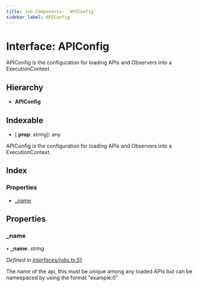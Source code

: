 ```yaml
---
title: Job Components: `APIConfig`
sidebar_label: APIConfig
---
```


# Interface: APIConfig

APIConfig is the configuration for loading APIs and Observers
into a ExecutionContext.

## Hierarchy

* **APIConfig**

## Indexable

* \[ **prop**: *string*\]: any

APIConfig is the configuration for loading APIs and Observers
into a ExecutionContext.

## Index

### Properties

* [_name](apiconfig.md#_name)

## Properties

###  _name

• **_name**: *string*

*Defined in [interfaces/jobs.ts:51](https://github.com/terascope/teraslice/blob/0ae31df4/packages/job-components/src/interfaces/jobs.ts#L51)*

The name of the api, this must be unique among any loaded APIs
but can be namespaced by using the format "example:0"

